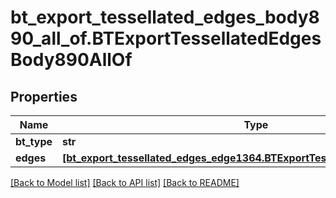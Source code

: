 # bt_export_tessellated_edges_body890_all_of.BTExportTessellatedEdgesBody890AllOf

## Properties
Name | Type | Description | Notes
------------ | ------------- | ------------- | -------------
**bt_type** | **str** |  | [optional] 
**edges** | [**[bt_export_tessellated_edges_edge1364.BTExportTessellatedEdgesEdge1364]**](BTExportTessellatedEdgesEdge1364.md) |  | [optional] 

[[Back to Model list]](../README.md#documentation-for-models) [[Back to API list]](../README.md#documentation-for-api-endpoints) [[Back to README]](../README.md)


